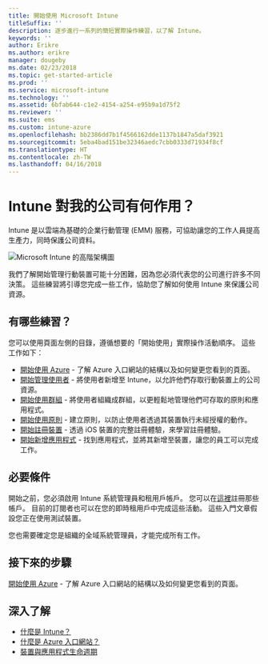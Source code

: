 ```yaml
---
title: 開始使用 Microsoft Intune
titleSuffix: ''
description: 逐步進行一系列的簡短實際操作練習，以了解 Intune。
keywords: ''
author: Erikre
ms.author: erikre
manager: dougeby
ms.date: 02/23/2018
ms.topic: get-started-article
ms.prod: ''
ms.service: microsoft-intune
ms.technology: ''
ms.assetid: 6bfab644-c1e2-4154-a254-e95b9a1d75f2
ms.reviewer: ''
ms.suite: ems
ms.custom: intune-azure
ms.openlocfilehash: bb2386dd7b1f4566162dde1137b1847a5daf3921
ms.sourcegitcommit: 5eba4bad151be32346aedc7cbb0333d71934f8cf
ms.translationtype: HT
ms.contentlocale: zh-TW
ms.lasthandoff: 04/16/2018
---
```

# <a name="what-can-intune-do-for-my-company"></a>Intune 對我的公司有何作用？

Intune 是以雲端為基礎的企業行動管理 (EMM) 服務，可協助讓您的工作人員提高生產力，同時保護公司資料。

![Microsoft Intune 的高階架構圖](/intune/media/intunearchitecture.svg)

我們了解開始管理行動裝置可能十分困難，因為您必須代表您的公司進行許多不同決策。 這些練習將引導您完成一些工作，協助您了解如何使用 Intune 來保護公司資源。

## <a name="what-are-the-exercises"></a>有哪些練習？

您可以使用頁面左側的目錄，遵循想要的「開始使用」實際操作活動順序。 這些工作如下：

* [開始使用 Azure](get-started-azure.md) - 了解 Azure 入口網站的結構以及如何變更您看到的頁面。
* [開始管理使用者](get-started-users.md) - 將使用者新增至 Intune，以允許他們存取行動裝置上的公司資源。
* [開始使用群組](get-started-groups.md) - 將使用者組織成群組，以更輕鬆地管理他們可存取的原則和應用程式。
* [開始使用原則](get-started-policies.md) - 建立原則，以防止使用者透過其裝置執行未經授權的動作。
* [開始註冊裝置](get-started-enroll.md) - 透過 iOS 裝置的完整註冊體驗，來學習註冊體驗。
* [開始新增應用程式](get-started-apps.md) - 找到應用程式，並將其新增至裝置，讓您的員工可以完成工作。

## <a name="prerequisites"></a>必要條件

開始之前，您必須啟用 Intune 系統管理員和租用戶帳戶。 您可以在[這裡](https://portal.office.com/Signup/Signup.aspx?OfferId=40BE278A-DFD1-470a-9EF7-9F2596EA7FF9&dl=INTUNE_A&ali=1#0%20)註冊那些帳戶。 目前的訂閱者也可以在您的即時租用戶中完成這些活動。 這些入門文章假設您正在使用測試裝置。

您也需要確定您是組織的全域系統管理員，才能完成所有工作。

## <a name="next-steps"></a>接下來的步驟

[開始使用 Azure](get-started-azure.md) - 了解 Azure 入口網站的結構以及如何變更您看到的頁面。

## <a name="learn-more"></a>深入了解

* [什麼是 Intune？](introduction-intune.md)
* [什麼是 Azure 入口網站？](what-is-intune.md)
* [裝置與應用程式生命週期](introduction-device-app-lifecycles.md)
